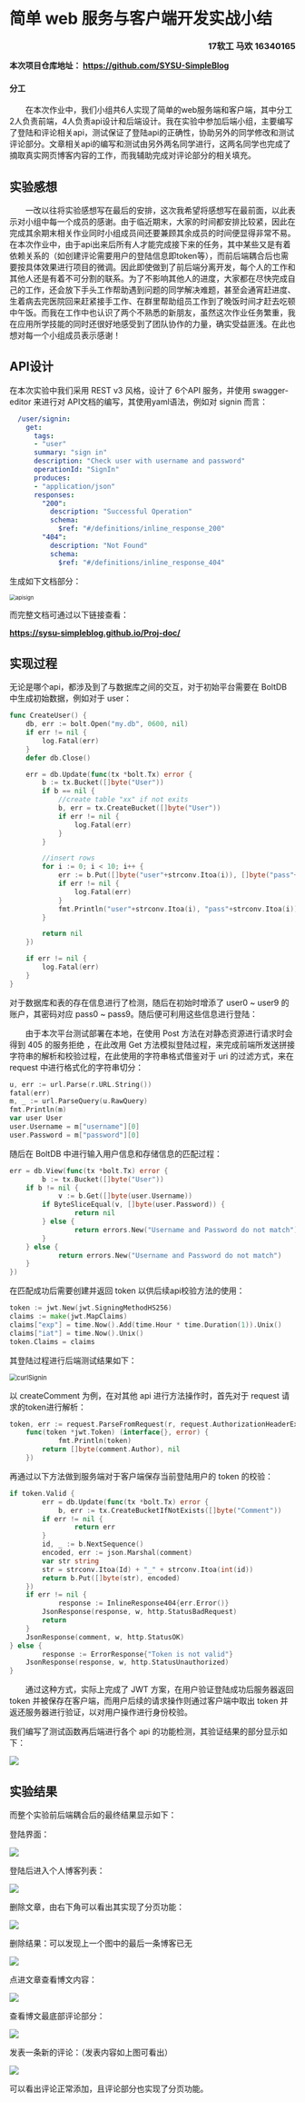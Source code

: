 # 简单 web 服务与客户端开发实战小结

<div align=right style="font-weight:bold;font-size:15px">17软工 马欢 16340165</div>

**本次项目仓库地址： https://github.com/SYSU-SimpleBlog**

#### 分工

&emsp;&emsp;在本次作业中，我们小组共6人实现了简单的web服务端和客户端，其中分工2人负责前端，4人负责api设计和后端设计。我在实验中参加后端小组，主要编写了登陆和评论相关api，测试保证了登陆api的正确性，协助另外的同学修改和测试评论部分。文章相关api的编写和测试由另外两名同学进行，这两名同学也完成了摘取真实网页博客内容的工作，而我辅助完成对评论部分的相关填充。

## 实验感想

&emsp;&emsp;一改以往将实验感想写在最后的安排，这次我希望将感想写在最前面，以此表示对小组中每一个成员的感谢。由于临近期末，大家的时间都安排比较紧，因此在完成其余期末相关作业同时小组成员间还要兼顾其余成员的时间便显得非常不易。在本次作业中，由于api出来后所有人才能完成接下来的任务，其中某些又是有着依赖关系的（如创建评论需要用户的登陆信息即token等），而前后端耦合后也需要按具体效果进行项目的微调。因此即使做到了前后端分离开发，每个人的工作和其他人还是有着不可分割的联系。为了不影响其他人的进度，大家都在尽快完成自己的工作，还会放下手头工作帮助遇到问题的同学解决难题，甚至会通宵赶进度、生着病去完医院回来赶紧接手工作、在群里帮助组员工作到了晚饭时间才赶去吃顿中午饭。而我在工作中也认识了两个不熟悉的新朋友，虽然这次作业任务繁重，我在应用所学技能的同时还很好地感受到了团队协作的力量，确实受益匪浅。在此也想对每一个小组成员表示感谢！

## API设计

在本次实验中我们采用 REST v3 风格，设计了 6个API 服务，并使用 swagger-editor 来进行对 API文档的编写，其使用yaml语法，例如对 signin 而言：

```yaml
  /user/signin:
    get:
      tags:
      - "user"
      summary: "sign in"
      description: "Check user with username and password"
      operationId: "SignIn"
      produces:
      - "application/json"
      responses:
        "200":
          description: "Successful Operation"
          schema:
            $ref: "#/definitions/inline_response_200"
        "404":
          description: "Not Found"
          schema:
            $ref: "#/definitions/inline_response_404"
```

生成如下文档部分：


<img src="https://github.com/rye0410/hello-world/blob/master/HWServiceComputing/pic/apisign.png" alt="apisign" style="zoom:67%;" div align=center/>

而完整文档可通过以下链接查看：

**https://sysu-simpleblog.github.io/Proj-doc/**

## 实现过程

无论是哪个api，都涉及到了与数据库之间的交互，对于初始平台需要在 BoltDB 中生成初始数据，例如对于 user：

```go
func CreateUser() {
	db, err := bolt.Open("my.db", 0600, nil)
	if err != nil {
		log.Fatal(err)
	}
	defer db.Close()

	err = db.Update(func(tx *bolt.Tx) error {
		b := tx.Bucket([]byte("User"))
		if b == nil {
			//create table "xx" if not exits
			b, err = tx.CreateBucket([]byte("User"))
			if err != nil {
				log.Fatal(err)
			}
		}

		//insert rows
		for i := 0; i < 10; i++ {
			err := b.Put([]byte("user"+strconv.Itoa(i)), []byte("pass"+strconv.Itoa(i)))
			if err != nil {
				log.Fatal(err)
			}
			fmt.Println("user"+strconv.Itoa(i), "pass"+strconv.Itoa(i))
		}

		return nil
	})

	if err != nil {
		log.Fatal(err)
	}
}
```

对于数据库和表的存在信息进行了检测，随后在初始时增添了 user0 ~ user9 的账户，其密码对应 pass0 ~ pass9。随后便可利用这些信息进行登陆：

&emsp;&emsp;由于本次平台测试部署在本地，在使用 Post 方法在对静态资源进行请求时会得到 405 的服务拒绝 ，在此改用 Get 方法模拟登陆过程，来完成前端所发送拼接字符串的解析和校验过程，在此使用的字符串格式借鉴对于 uri 的过滤方式，来在 request 中进行格式化的字符串切分：

```go
u, err := url.Parse(r.URL.String())
fatal(err)
m, _ := url.ParseQuery(u.RawQuery)
fmt.Println(m)
var user User
user.Username = m["username"][0]
user.Password = m["password"][0]
```

随后在 BoltDB 中进行输入用户信息和存储信息的匹配过程：

```go
err = db.View(func(tx *bolt.Tx) error {
    	b := tx.Bucket([]byte("User"))
	if b != nil {
    		v := b.Get([]byte(user.Username))
		if ByteSliceEqual(v, []byte(user.Password)) {
    			return nil
		} else {
    			return errors.New("Username and Password do not match")
		}
	} else {
    		return errors.New("Username and Password do not match")
	}
})
```

在匹配成功后需要创建并返回 token 以供后续api校验方法的使用：

```go
token := jwt.New(jwt.SigningMethodHS256)
claims := make(jwt.MapClaims)
claims["exp"] = time.Now().Add(time.Hour * time.Duration(1)).Unix()
claims["iat"] = time.Now().Unix()
token.Claims = claims
```

其登陆过程进行后端测试结果如下：

<img src="https://github.com/rye0410/hello-world/blob/master/HWServiceComputing/pic/curlSignin.png" alt="curlSignin" style="zoom:80%;" div align=center />

以 createComment 为例，在对其他 api 进行方法操作时，首先对于 request 请求的token进行解析：

```go
token, err := request.ParseFromRequest(r, request.AuthorizationHeaderExtractor,
	func(token *jwt.Token) (interface{}, error) {
    		fmt.Println(token)
		return []byte(comment.Author), nil
	})
```

再通过以下方法做到服务端对于客户端保存当前登陆用户的 token 的校验：

```go
if token.Valid {
    	err = db.Update(func(tx *bolt.Tx) error {
    		b, err := tx.CreateBucketIfNotExists([]byte("Comment"))
		if err != nil {
    			return err
		}
		id, _ := b.NextSequence()
		encoded, err := json.Marshal(comment)
		var str string
		str = strconv.Itoa(Id) + "_" + strconv.Itoa(int(id))
		return b.Put([]byte(str), encoded)
	})
	if err != nil {
    		response := InlineResponse404{err.Error()}
		JsonResponse(response, w, http.StatusBadRequest)
		return
	}
	JsonResponse(comment, w, http.StatusOK)
} else {
    	response := ErrorResponse{"Token is not valid"}
	JsonResponse(response, w, http.StatusUnauthorized)
}
```

&emsp;&emsp;通过这种方式，实际上完成了 JWT 方案，在用户验证登陆成功后服务器返回 token 并被保存在客户端，而用户后续的请求操作则通过客户端中取出 token 并返还服务器进行验证，以对用户操作进行身份校验。

我们编写了测试函数再后端进行各个 api 的功能检测，其验证结果的部分显示如下：

<img src="https://github.com/rye0410/hello-world/blob/master/HWServiceComputing/pic/backtest.png" div=center />

## 实验结果

而整个实验前后端耦合后的最终结果显示如下：

登陆界面：

<img src="https://github.com/rye0410/hello-world/blob/master/HWServiceComputing/pic/signin.png" div=center />

登陆后进入个人博客列表：

<img src="https://github.com/rye0410/hello-world/blob/master/HWServiceComputing/pic/ariticleList.png" div=center />

删除文章，由右下角可以看出其实现了分页功能：

<img src="https://github.com/rye0410/hello-world/blob/master/HWServiceComputing/pic/delete.png" div=center />

删除结果：可以发现上一个图中的最后一条博客已无

<img src="https://github.com/rye0410/hello-world/blob/master/HWServiceComputing/pic/afterdelete.png" div=center />

点进文章查看博文内容：

<img src="https://github.com/rye0410/hello-world/blob/master/HWServiceComputing/pic/viewarticle.png" div=center />

查看博文最底部评论部分：

<img src="https://github.com/rye0410/hello-world/blob/master/HWServiceComputing/pic/comments.png" div=center />

发表一条新的评论：（发表内容如上图可看出）

<img src="https://github.com/rye0410/hello-world/blob/master/HWServiceComputing/pic/afteradd.png" div=center />

可以看出评论正常添加，且评论部分也实现了分页功能。
